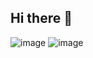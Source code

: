## Hi there 👋

![image](https://github.com/user-attachments/assets/d6fc6f63-f87d-4fb5-aff5-3a9c98bd4277) ![image](https://github.com/user-attachments/assets/38864bac-44a3-4d6d-b607-020f779b562a)
